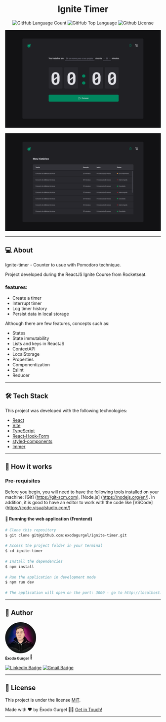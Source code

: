 <h1 align="center">
  Ignite Timer
</h1>

<p align="center" margin-top="25px" >
  <img alt="GitHub Language Count" src="https://img.shields.io/github/languages/count/exodogurgel/coffee-delivery" />

  <img alt="GitHub Top Language" src="https://img.shields.io/github/languages/top/exodogurgel/coffee-delivery" />

  <img alt="Github License" src="https://img.shields.io/github/license/exodogurgel/coffee-delivery?color=blueviolet" />
  
</p>

![image](.github/home.png)

![image](.github/history.png)
___

## 💻 About

Ignite-timer - Counter to usue with Pomodoro technique.

Project developed during the ReactJS Ignite Course from Rocketseat.
### features:
- Create a timer
- Interrupt timer
- Log timer history
- Persist data in local storage

Although there are few features, concepts such as:
- States
- State immutability
- Lists and keys in ReactJS
- ContextAPI
- LocalStorage
- Properties
- Componentization
- Eslint
- Reducer
___

## 🛠 Tech Stack

This project was developed with the following technologies:

- [React](https://reactjs.org)
- [Vite](https://vitejs.dev)
- [TypeScript](https://www.typescriptlang.org)
- [React-Hook-Form](https://react-hook-form.com)
- [styled-components](https://styled-components.com)
- [Immer](https://immerjs.github.io/immer)

___

## 🚀 How it works

### Pre-requisites
Before you begin, you will need to have the following tools installed on your machine: [Git] (https://git-scm.com), [Node.js] (https://nodejs.org/en/). In addition, it is good to have an editor to work with the code like [VSCode] (https://code.visualstudio.com/)

#### 🧭 Running the web application (Frontend)

```bash
# Clone this repository
$ git clone git@github.com:exodogurgel/ignite-timer.git

# Access the project folder in your terminal
$ cd ignite-timer

# Install the dependencies
$ npm install

# Run the application in development mode
$ npm run dev

# The application will open on the port: 3000 - go to http://localhost:5173
```
___

## 🦸 Author

<a href="https://blog.rocketseat.com.br/author/exodo/">
 <img style="border-radius: 50%;" src="https://github.com/exodogurgel/exodogurgel/blob/main/images/b11993be-e073-4a30-adae-2fee655ccdd5.png?raw=true" width="100px;" alt="Êxodo Gurgel"/> 
 <br />
 <sub><b>Êxodo Gurgel</b></sub></a> <a href="https://blog.rocketseat.com.br/author/exodo/" title="Rocketseat"></a> 🚀
 <br />

[![Linkedin Badge](https://img.shields.io/badge/-Exodo-blue?style=flat-square&logo=Linkedin&logoColor=white&link=https://www.linkedin.com/in/exodo-gurgel/)](https://www.linkedin.com/in/exodo-gurgel/) 
[![Gmail Badge](https://img.shields.io/badge/-exodowellis@gmail.com-c14438?style=flat-square&logo=Gmail&logoColor=white&link=mailto:exodowellis@gmail.com)](mailto:exodowellis@gmail.com)

---

## 📝 License

This project is under the license [MIT](./LICENSE).

Made with ❤️ by Êxodo Gurgel 👋🏽 [Get in Touch!](Https://www.linkedin.com/in/exodo-gurgel/coffee-delivery)

---